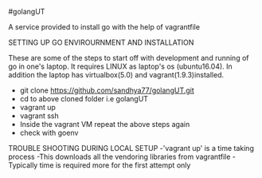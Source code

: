 #golangUT

A service provided to install go with the help of vagrantfile

SETTING UP GO ENVIROURNMENT AND INSTALLATION

These are some of the steps to start off with development and running of go in one's laptop.
It requires LINUX as laptop's os (ubuntu16.04).
In addition the laptop has virtualbox(5.0) and vagrant(1.9.3)installed.

 - git clone https://github.com/sandhya77/golangUT.git 
 - cd to above cloned folder i.e golangUT
 - vagrant up
 - vagrant ssh
 - Inside the vagrant VM repeat the above steps again
 - check with goenv
 
 TROUBLE SHOOTING DURING LOCAL SETUP
 -'vagrant up' is a time taking process
 -This downloads all the vendoring libraries from vagrantfile
 -Typically time is required more for the first attempt only
 

